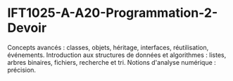 # IFT1025-A-A20-Programmation-2-Devoir
Concepts avancés : classes, objets, héritage, interfaces, réutilisation, événements. Introduction aux structures de données et algorithmes : listes, arbres binaires, fichiers, recherche et tri. Notions d'analyse numérique : précision.
